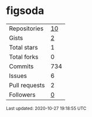 # figsoda

<table>
    <tr>
        <td>Repositories</td>
        <td><a href="https://github.com/figsoda?tab=repositories">10</a></td>
    </tr>
    <tr>
        <td>Gists</td>
        <td><a href="https://gist.github.com/figsoda">2</a></td>
    </tr>
    <tr>
        <td>Total stars</td>
        <td>1</td>
    </tr>
    <tr>
        <td>Total forks</td>
        <td>0</td>
    </tr>
    <tr>
        <td>Commits</td>
        <td>734</td>
    </tr>
    <tr>
        <td>Issues</td>
        <td>6</td>
    </tr>
    <tr>
        <td>Pull requests</td>
        <td>2</td>
    </tr>
    <tr>
        <td>Followers</td>
        <td><a href="https://github.com/figsoda?tab=followers">0</a></td>
    </tr>
</table>

<sub>Last updated: 2020-10-27 19:18:55 UTC</sub>
